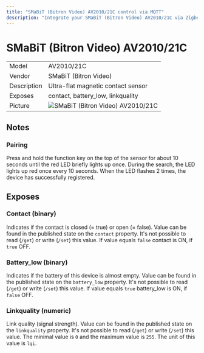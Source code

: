 ```yaml
---
title: "SMaBiT (Bitron Video) AV2010/21C control via MQTT"
description: "Integrate your SMaBiT (Bitron Video) AV2010/21C via Zigbee2MQTT with whatever smart home infrastructure you are using without the vendors bridge or gateway."
---
```


<!-- !!!! -->
<!-- ATTENTION: This file is auto-generated through docgen! -->
<!-- You can only edit the "## Notes"-Section. -->
<!-- !!!! -->

# SMaBiT (Bitron Video) AV2010/21C

|     |     |
|-----|-----|
| Model | AV2010/21C  |
| Vendor  | SMaBiT (Bitron Video)  |
| Description | Ultra-flat magnetic contact sensor |
| Exposes | contact, battery_low, linkquality |
| Picture | ![SMaBiT (Bitron Video) AV2010/21C](https://psi-4ward.github.io/zigbee2mqtt-docs/images/devices/AV2010-21C.jpg) |


## Notes


### Pairing
Press and hold the function key on the top of the sensor for about 10 seconds until the red LED briefly lights up once.
During the search, the LED lights up red once every 10 seconds. When the LED flashes 2 times, the device has successfully registered.



## Exposes

### Contact (binary)
Indicates if the contact is closed (= true) or open (= false).
Value can be found in the published state on the `contact` property.
It's not possible to read (`/get`) or write (`/set`) this value.
If value equals `false` contact is ON, if `true` OFF.

### Battery_low (binary)
Indicates if the battery of this device is almost empty.
Value can be found in the published state on the `battery_low` property.
It's not possible to read (`/get`) or write (`/set`) this value.
If value equals `true` battery_low is ON, if `false` OFF.

### Linkquality (numeric)
Link quality (signal strength).
Value can be found in the published state on the `linkquality` property.
It's not possible to read (`/get`) or write (`/set`) this value.
The minimal value is `0` and the maximum value is `255`.
The unit of this value is `lqi`.

